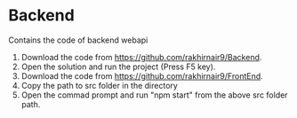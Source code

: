 # Backend
Contains the code of backend webapi
1. Download the code from https://github.com/rakhirnair9/Backend.
2. Open the solution and run the project (Press F5 key).
3. Download the code from https://github.com/rakhirnair9/FrontEnd.
4. Copy the path to src folder in the directory
5. Open the commad prompt and run "npm start" from the above src folder path.
